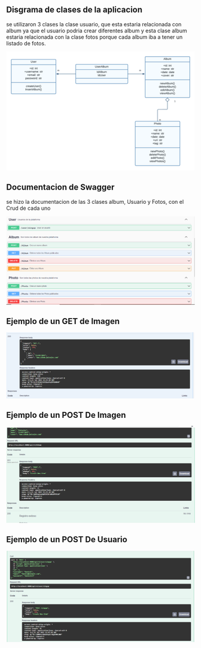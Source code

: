 ## Disgrama de clases de la aplicacion
se utilizaron 3 clases la clase usuario, que esta estaria relacionada con album
ya que el usuario podria crear diferentes album y esta clase album estaria relacionada
con la clase fotos porque cada album iba a tener un listado de fotos. 

![img1](./asserts/diagrama.png)

## Documentacion de Swagger
se hizo la documentacion de las 3 clases
album, Usuario y Fotos, con el Crud de cada uno

![img1](./asserts/a1.PNG)

## Ejemplo de un GET de Imagen
![img3](./asserts/a2.PNG)

## Ejemplo de un POST De Imagen
![img4](./asserts/a3.PNG)

## Ejemplo de un POST De Usuario
![img4](./asserts/a4.PNG)